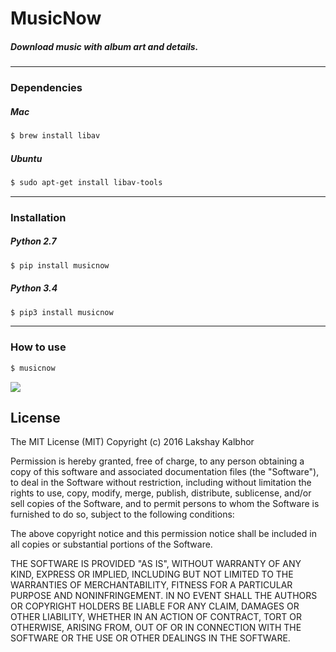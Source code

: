 # MusicNow
##### Download music with album art and details.

----


### Dependencies

##### Mac

```sh
$ brew install libav
```


##### Ubuntu
```sh
$ sudo apt-get install libav-tools
```
----


### Installation

##### Python 2.7
```sh
$ pip install musicnow
```

##### Python 3.4
```sh
$ pip3 install musicnow
```
----


### How to use
```sh
$ musicnow
```
![](http://im2.ezgif.com/tmp/ezgif-1830029921.gif)



License
----
The MIT License (MIT)
Copyright (c) 2016 Lakshay Kalbhor

Permission is hereby granted, free of charge, to any person obtaining a copy of this software and associated documentation files (the "Software"), to deal in the Software without restriction, including without limitation the rights to use, copy, modify, merge, publish, distribute, sublicense, and/or sell copies of the Software, and to permit persons to whom the Software is furnished to do so, subject to the following conditions:

The above copyright notice and this permission notice shall be included in all copies or substantial portions of the Software.

THE SOFTWARE IS PROVIDED "AS IS", WITHOUT WARRANTY OF ANY KIND, EXPRESS OR IMPLIED, INCLUDING BUT NOT LIMITED TO THE WARRANTIES OF MERCHANTABILITY, FITNESS FOR A PARTICULAR PURPOSE AND NONINFRINGEMENT. IN NO EVENT SHALL THE AUTHORS OR COPYRIGHT HOLDERS BE LIABLE FOR ANY CLAIM, DAMAGES OR OTHER LIABILITY, WHETHER IN AN ACTION OF CONTRACT, TORT OR OTHERWISE, ARISING FROM, OUT OF OR IN CONNECTION WITH THE SOFTWARE OR THE USE OR OTHER DEALINGS IN THE SOFTWARE.


